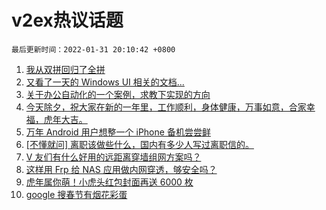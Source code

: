 # v2ex热议话题

`最后更新时间：2022-01-31 20:10:42 +0800`

1. [我从双拼回归了全拼](https://www.v2ex.com/t/831519)
1. [又看了一天的 Windows UI 相关的文档...](https://www.v2ex.com/t/831456)
1. [关于办公自动化的一个案例，求教下实现的方向](https://www.v2ex.com/t/831492)
1. [今天除夕，祝大家在新的一年里，工作顺利，身体健康，万事如意，合家幸福，虎年大吉。](https://www.v2ex.com/t/831488)
1. [万年 Android 用户想整一个 iPhone 备机尝尝鲜](https://www.v2ex.com/t/831454)
1. [[不懂就问] 离职该做些什么，国内有多少人写过离职信的。](https://www.v2ex.com/t/831500)
1. [V 友们有什么好用的远距离穿墙组网方案吗？](https://www.v2ex.com/t/831476)
1. [这样用 Frp 给 NAS 应用做内网穿透，够安全吗？](https://www.v2ex.com/t/831467)
1. [虎年属你萌！小虎头红包封面再送 6000 枚](https://www.v2ex.com/t/831495)
1. [google 搜春节有烟花彩蛋](https://www.v2ex.com/t/831507)

